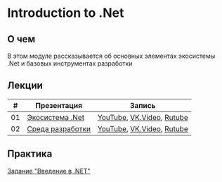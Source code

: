 # Introduction to .Net

## О чем
В этом модуле рассказывается об основных элементах экосистемы .Net и базовых инструментах разработки

## Лекции
|#|Презентация|Запись|
|--|--|--|
|01|[Экосистема .Net](./01.%20.Net%20Ecosystem.pptx?raw=true)|[YouTube](https://youtu.be/exB4impLQyE), [VK.Video](https://vk.com/video871595788_456239017), [Rutube](https://rutube.ru/video/edbc6a2264f8d0cbd572747b7b7d6711/)|
|02|[Среда разработки](./02.%20.Net%20Development%20Environment.pptx?raw=true)|[YouTube](https://youtu.be/BVDPAFH5om0), [VK.Video](https://vk.com/video871595788_456239018), [Rutube](https://rutube.ru/video/574e0b1394a1225dac3642362f4e75a1/)|

## Практика

[Задание "Введение в .NET"](./task_01.md)


